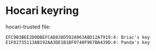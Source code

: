 # Hocari keyring

hocari-trusted file:

```
EFC9B3BEE2D0DBEFCAD828D592A963A8D12A7919:4: Briac's key
E1F82735113AB192AA3DE1B1BF0740F967BA439D:4: Panda's key
```

